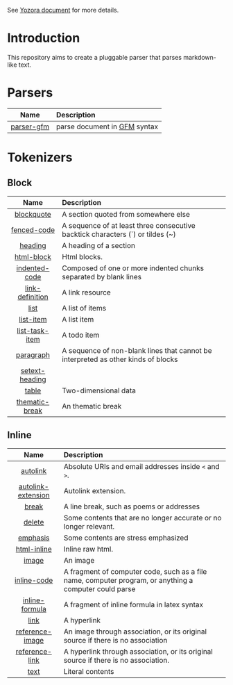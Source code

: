 
See [Yozora document][yozora-docs] for more details.


# Introduction

This repository aims to create a pluggable parser that parses markdown-like text.


# Parsers

   Name           | Description
  :--------------:|:----------------------
   [parser-gfm][] | parse document in [GFM][] syntax


<!-- Parsers link definitions -->
[parser-gfm]: https://github.com/guanghechen/yozora/tree/master/packages/parser-gfm#readme

# Tokenizers

## Block

   Name                     | Description
  :------------------------:|:--------------
   [blockquote][]           | A section quoted from somewhere else
   [fenced-code][]          | A sequence of at least three consecutive backtick characters (`) or tildes (~)
   [heading][]              | A heading of a section
   [html-block][]           | Html blocks.
   [indented-code][]        | Composed of one or more indented chunks separated by blank lines
   [link-definition][]      | A link resource
   [list][]                 | A list of items
   [list-item][]            | A list item
   [list-task-item][]       | A todo item
   [paragraph][]            | A sequence of non-blank lines that cannot be interpreted as other kinds of blocks
   [setext-heading][]       |
   [table][]                | Two-dimensional data
   [thematic-break][]       | An thematic break


<!-- Block tokenizers link definitions -->
[blockquote]: https://github.com/guanghechen/yozora/tree/master/tokenizers/blockquote#readme
[fenced-code]: https://github.com/guanghechen/yozora/tree/master/tokenizers/fenced-code#readme
[heading]: https://github.com/guanghechen/yozora/tree/master/tokenizers/heading#readme
[html-block]: https://github.com/guanghechen/yozora/tree/master/tokenizers/html-block#readme
[indented-code]: https://github.com/guanghechen/yozora/tree/master/tokenizers/indented-code#readme
[link-definition]: https://github.com/guanghechen/yozora/tree/master/tokenizers/link-definition#readme
[list]: https://github.com/guanghechen/yozora/tree/master/tokenizers/list#readme
[list-item]: https://github.com/guanghechen/yozora/tree/master/tokenizers/list-item#readme
[list-task-item]: https://github.com/guanghechen/yozora/tree/master/tokenizers/list-task-item#readme
[paragraph]: https://github.com/guanghechen/yozora/tree/master/tokenizers/paragraph#readme
[setext-heading]: https://github.com/guanghechen/yozora/tree/master/tokenizers/setext-heading#readme
[table]: https://github.com/guanghechen/yozora/tree/master/tokenizers/table#readme
[thematic-break]: https://github.com/guanghechen/yozora/tree/master/tokenizers/thematic-break#readme

## Inline

   Name                     | Description
  :------------------------:|:--------------
   [autolink][]             | Absolute URIs and email addresses inside `<` and `>`.
   [autolink-extension][]   | Autolink extension.
   [break][]                | A line break, such as poems or addresses
   [delete][]               | Some contents that are no longer accurate or no longer relevant.
   [emphasis][]             | Some contents are stress emphasized
   [html-inline][]          | Inline raw html.
   [image][]                | An image
   [inline-code][]          | A fragment of computer code, such as a file name, computer program, or anything a computer could parse
   [inline-formula][]       | A fragment of inline formula in latex syntax
   [link][]                 | A hyperlink
   [reference-image][]      | An image through association, or its original source if there is no association
   [reference-link][]       | A hyperlink through association, or its original source if there is no association.
   [text][]                 | Literal contents


<!-- Inline tokenizers link definitions -->
[autolink]: https://github.com/guanghechen/yozora/tree/master/tokenizers/autolink#readme
[autolink-extension]: https://github.com/guanghechen/yozora/tree/master/tokenizers/autolink-extension#readme
[break]: https://github.com/guanghechen/yozora/tree/master/tokenizers/break#readme
[delete]: https://github.com/guanghechen/yozora/tree/master/tokenizers/delete#readme
[emphasis]: https://github.com/guanghechen/yozora/tree/master/tokenizers/emphasis#readme
[html-inline]: https://github.com/guanghechen/yozora/tree/master/tokenizers/html-inline#readme
[image]: https://github.com/guanghechen/yozora/tree/master/tokenizers/image#readme
[inline-code]: https://github.com/guanghechen/yozora/tree/master/tokenizers/inline-code#readme
[inline-formula]: https://github.com/guanghechen/yozora/tree/master/tokenizers/inline-formula#readme
[link]: https://github.com/guanghechen/yozora/tree/master/tokenizers/link#readme
[reference-image]: https://github.com/guanghechen/yozora/tree/master/tokenizers/reference-image#readme
[reference-link]: https://github.com/guanghechen/yozora/tree/master/tokenizers/reference-link#readme
[text]: https://github.com/guanghechen/yozora/tree/master/tokenizers/text#readme



<!-- Other external link definitions -->
[yozora-docs]: https://yozora.guanghechen.com/docs
[GFM]: https://github.github.com/gfm
